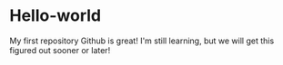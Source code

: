 # Hello-world
My first repository
Github is great!  I'm still learning, but we will get this figured out sooner or later!
